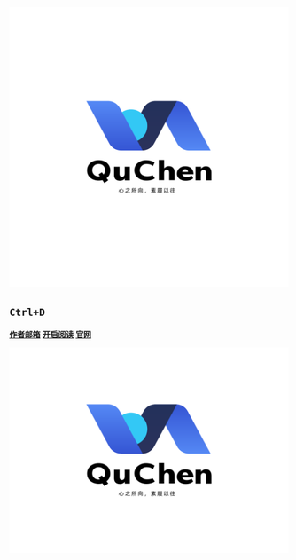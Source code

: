 <img src="Img\tlogo.png" style="zoom:50%;" />

##  `Ctrl+D`



[**作者邮箱**](mailto:QuChen<2720194050@qq.com>)
[**开启阅读**](README.md)
[**官网**](https://quchen.top)

<!-- 背景图片 --> 

![](Img\logo.png)
